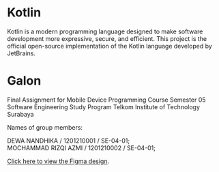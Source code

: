 # Kotlin
Kotlin is a modern programming language designed to make software development more expressive, secure, and efficient. This project is the official open-source implementation of the Kotlin language developed by JetBrains.

# Galon
Final Assignment for Mobile Device Programming Course Semester 05 Software Engineering Study Program Telkom Institute of Technology Surabaya

Names of group members:

DEWA NANDHIKA        / 1201210001 / SE-04-01;\
MOCHAMMAD RIZQI AZMI / 1201210002 / SE-04-01;

[Click here to view the Figma design](https://www.figma.com/file/O0EwtQlucfhvwrUvSI1aRC/GALON?type=design&mode=design&t=HJKzTv0471bBnp3E-1).
